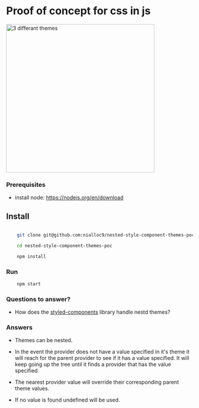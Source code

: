 # Proof of concept for css in js

<p float="left">
    <img src="https://raw.githubusercontent.com/nialloc9/nested-style-component-themes-poc/master/assets/themes.jpg" alt='3 differant themes' width="400" margin="50">
</p>


### Prerequisites

- install node: <a href="https://nodejs.org/en/download">https://nodejs.org/en/download</a>

## Install

```sh

    git clone git@github.com:nialloc9/nested-style-component-themes-poc.git

    cd nested-style-component-themes-poc

    npm install
```

### Run

```sh
    npm start
```

### Questions to answer?

- How does the <a href="https://www.styled-components.com/">styled-components</a> library handle nestd themes?

### Answers

- Themes can be nested.

- In the event the provider does not have a value specified in it's theme it will reach for the parent provider to see if it has a value specified. It will keep going up the tree until it finds a provider that has the value specified.

- The nearest provider value will override their corresponding parent theme values.

- If no value is found undefined will be used.